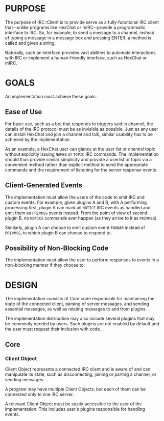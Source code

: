 # PURPOSE

The purpose of IRC::Client is to provide serve as a fully-functional IRC
client that--unlike programs like HexChat or mIRC--provide a programmatic
interface to IRC. So, for example, to send a message to a channel, instead
of typing a message in a message box and pressing ENTER, a method is called
and given a string.

Naturally, such an interface provides vast abilities to automate interactions
with IRC or implement a human-friendly interface, such as HexChat or mIRC.

# GOALS

An implementation must achieve these goals:

## Ease of Use

For basic use, such as a bot that responds to triggers said in channel,
the details of the IRC protocol must be as invisible as possible. Just as any
user can install HexChat and join a channel and talk, similar usability has
to be achieved by the implementation.

As an example, a HexChat user can glance at the user list or channel topic
without explicitly issuing `NAMES` or `TOPIC` IRC commands. The implementation
should thus provide similar simplicity and provide a userlist or topic
via a convenient method rather than explicit method to send the appropriate
commands and the requirement of listening for the server response events.

## Client-Generated Events

The implementation must allow the users of the code to emit IRC and custom
events. For example, given plugins A and B, with A performing processing
first, plugin A can mark all `NOTICE` IRC events as handled and emit them
as `PRIVMSG` events instead. From the point of view of second plugin B, no
`NOTICE` commands ever happen (as they arrive to it as `PRIVMSG`).

Similarly, plugin A can choose to emit custom event `FOOBAR` instead of
`PRIVMSG`, to which plugin B can choose to respond to.

## Possibility of Non-Blocking Code

The implementation must allow the user to perform responses to events in
a non-blocking manner if they choose to.

# DESIGN

The implementation consists of Core code responsible for maintaining the
state of the connected client, parsing of server messages, and sending
essential messages, as well as relating messages to and from plugins.

The implementation distribution may also include several plugins that may
be commonly needed by users. Such plugins are not enabled by default and
the user must request their inclusion with code.

## Core

### Client Object

Client Object represents a connected IRC client and is aware of and can
manipulate its state, such as disconnecting, joining or parting a channel,
or sending messages.

A program may have multiple Client Objects, but each of them can be connected
only to one IRC server.

A relevant Client Object must be easily accessible to the user of the
implementation. This includes user's plugins responsible for handling
events.

###
